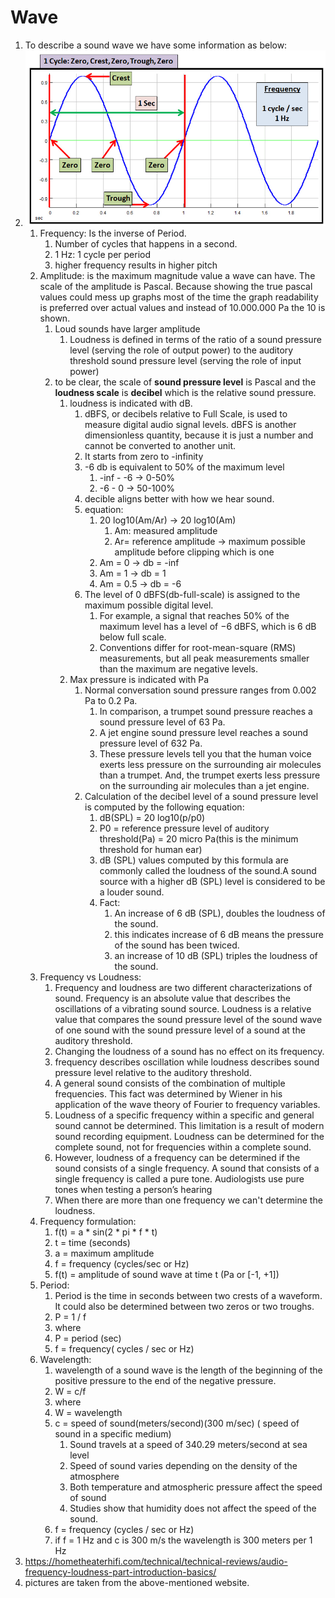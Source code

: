 # Wave
1) To describe a sound wave we have some information as below:
2) ![img.png](images/wave/wave_image.png)
   1) Frequency: Is the inverse of Period.
      1) Number of cycles that happens in a second.
      2) 1 Hz: 1 cycle per period
      3) higher frequency results in higher pitch
   2) Amplitude: is the maximum magnitude value a wave can have. The scale of the amplitude is Pascal. Because showing the true pascal values could mess up graphs most of the time the graph readability is preferred over actual values and instead of 10.000.000 Pa the 10 is shown. 
      1) Loud sounds have larger amplitude
         1) Loudness is defined in  terms of the ratio of a sound pressure level (serving the role of output  power) to the auditory threshold sound pressure level (serving the role of input power)
      2) to be clear, the scale of **sound pressure level** is Pascal and the **loudness scale** is **decibel** which is the relative sound pressure.
         1) loudness is indicated with dB. 
            1) dBFS, or decibels relative to Full Scale, is used to measure digital audio signal levels. dBFS is another dimensionless quantity, because it is just a number and cannot be converted to another unit.
            2) It starts from zero to -infinity
            3) -6 db is equivalent to 50% of the maximum level
               1) -inf - -6 -> 0-50%
               2) -6 - 0 -> 50-100%
            4) decible aligns better with how we hear sound.
            5) equation:
               1) 20 log10(Am/Ar) -> 20 log10(Am)
                  1) Am: measured amplitude
                  2) Ar= reference amplitude -> maximum possible amplitude before clipping which is one
               2) Am = 0 -> db = -inf
               3) Am = 1 -> db = 1
               4) Am = 0.5 -> db = -6
            6) The level of 0 dBFS(db-full-scale) is assigned to the maximum possible digital level.
               1) For example, a signal that reaches 50% of the maximum level has a level  of −6 dBFS, which is 6 dB below full scale. 
               2) Conventions differ for root-mean-square (RMS) measurements, but all peak measurements smaller than the maximum are negative levels. 
         2) Max pressure is indicated with Pa
            1) Normal conversation sound pressure ranges from 0.002 Pa to 0.2 Pa. 
               1) In comparison, a trumpet sound pressure reaches a sound pressure level of 63 Pa. 
               2) A jet engine sound pressure level reaches a sound pressure level of 632 Pa.
               3) These pressure levels tell you that the human voice exerts less pressure on the surrounding air molecules than a trumpet. And, the trumpet exerts less pressure on the surrounding air molecules than a jet engine.
            2) Calculation of the decibel level of a sound pressure level is computed by the following equation:
               1) dB(SPL) = 20 log10(p/p0)
               2) P0 = reference pressure level of auditory threshold(Pa) = 20 micro Pa(this is the minimum threshold for human ear)
               3) dB (SPL) values computed by this formula are commonly called the  loudness of the sound.A sound source with a higher dB (SPL) level is  considered to be a louder sound.
               4) Fact: 
                  1) An increase of 6 dB (SPL), doubles the loudness of the sound.
                  2) this indicates increase of 6 dB means the pressure of the sound has been twiced.
                  3) an increase of 10 dB (SPL) triples the loudness of the sound.
   3) Frequency vs Loudness:
      1) Frequency and loudness are two different characterizations of sound. Frequency is an absolute value that describes the oscillations of a vibrating sound source. Loudness is a relative value that compares the sound pressure level of the sound wave of one sound with the sound pressure level of a sound at the auditory threshold.
      2) Changing the loudness of a sound has no effect on its frequency.
      3) frequency describes oscillation while loudness describes sound pressure level relative to the auditory threshold.
      4) A general sound consists of the combination of multiple frequencies.  This fact was determined by Wiener in his application of the wave theory  of Fourier to frequency variables. 
      5) Loudness of a specific frequency within a specific and general sound cannot be determined. This limitation is a result of modern sound  recording equipment. Loudness can be determined for the complete sound,  not for frequencies within a complete sound.
      6) However, loudness of a frequency can be determined if the sound consists of a single frequency. A sound that consists of a single  frequency is called a pure tone. Audiologists use pure tones when testing  a person’s hearing
      7) When there are more than one frequency we can't determine the loudness.
   4) Frequency formulation:
      1) f(t) = a * sin(2 * pi * f * t)
      2) t = time (seconds)
      3) a = maximum amplitude
      4) f = frequency (cycles/sec or Hz)
      5) f(t) = amplitude of sound wave at time t (Pa or [-1, +1])
   5) Period:
      1) Period is the time in seconds between two crests of a waveform. It could also be determined between two zeros or two troughs.
      2) P = 1 / f
      3) where
      4) P = period (sec)
      5) f = frequency( cycles / sec or Hz)
   6) Wavelength:
      1) wavelength of a sound wave is the length of the beginning of the positive pressure to the end of the negative pressure.
      2) W = c/f
      3) where
      4) W = wavelength
      5) c = speed of sound(meters/second)(300 m/sec) ( speed of sound in a specific medium)
         1) Sound travels at a speed of 340.29 meters/second at sea level
         2) Speed of sound varies depending on the density of the atmosphere
         3) Both temperature and atmospheric pressure affect the speed of sound
         4) Studies show that humidity does not affect the speed of the sound.
      6) f = frequency (cycles / sec or Hz)
      7) if f = 1 Hz and c is 300 m/s the wavelength is 300 meters per 1 Hz
3) https://hometheaterhifi.com/technical/technical-reviews/audio-frequency-loudness-part-introduction-basics/
4) pictures are taken from the above-mentioned website.